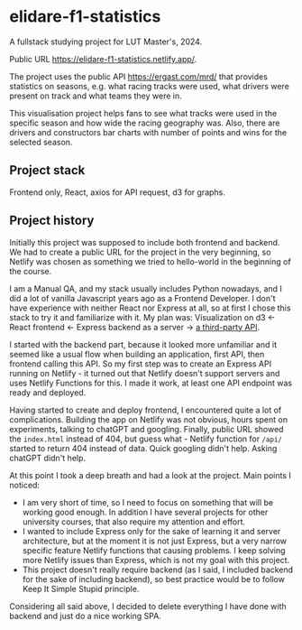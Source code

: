 # elidare-f1-statistics
A fullstack studying project for LUT Master's, 2024.

Public URL https://elidare-f1-statistics.netlify.app/.

The project uses the public API https://ergast.com/mrd/ that provides statistics on seasons, e.g. what racing tracks were used, what drivers were present on track and what teams they were in.

This visualisation project helps fans to see what tracks were used in the specific season and how wide the racing geography was.
Also, there are drivers and constructors bar charts with number of points and wins for the selected season.

## Project stack
Frontend only, React, axios for API request, d3 for graphs.


## Project history
Initially this project was supposed to include both frontend and backend. We had to create a public URL for the project in the very beginning, so Netlify was chosen as something we tried to hello-world in the beginning of the course.

I am a Manual QA, and my stack usually includes Python nowadays, and I did a lot of vanilla Javascript years ago as a Frontend Developer. I don't have experience with neither React nor Express at all, so at first I chose this stack to try it and familiarize with it.
My plan was:
Visualization on d3 <- React frontend <- Express backend as a server -> [a third-party API](https://ergast.com/mrd/).

I started with the backend part, because it looked more unfamiliar and it seemed like a usual flow when building an application, first API, then frontend calling this API. So my first step was to create an Express API running on Netlify - it turned out that Netlify doesn't support servers and uses Netlify Functions for this. I made it work, at least one API endpoint was ready and deployed.

Having started to create and deploy frontend, I encountered quite a lot of complications. Building the app on Netlify was not obvious, hours spent on experiments, talking to chatGPT and googling. Finally, public URL showed the `index.html` instead of 404, but guess what - Netlify function for `/api/` started to return 404 instead of data. Quick googling didn't help. Asking chatGPT didn't help.

At this point I took a deep breath and had a look at the project. Main points I noticed:
- I am very short of time, so I need to focus on something that will be working good enough. In addition I have several projects for other university courses, that also require my attention and effort.
- I wanted to include Express only for the sake of learning it and server architecture, but at the moment it is not just Express, but a very narrow specific feature Netlify functions that causing problems. I keep solving more Netlify issues than Express, which is not my goal with this project.
- This project doesn't really require backend (as I said, I included backend for the sake of including backend), so best practice would be to follow Keep It Simple Stupid principle.

Considering all said above, I decided to delete everything I have done with backend and just do a nice working SPA.
